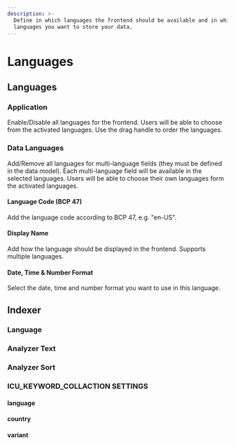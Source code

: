 ```yaml
---
description: >-
  Define in which languages the frontend should be available and in which
  languages you want to store your data.
---
```


# Languages

## Languages

### Application

Enable/Disable all languages for the frontend. Users will be able to choose from the activated languages. Use the drag handle to order the languages.



### Data Languages

Add/Remove all languages for multi-language fields (they must be defined in the data model). Each multi-language field will be available in the selected languages. Users will be able to choose their own languages form the activated languages.

#### Language Code (BCP 47)

Add the language code according to BCP 47, e.g. "en-US".&#x20;

#### Display Name

Add how the language should be displayed in the frontend. Supports multiple languages.

#### Date, Time & Number Format

Select the date, time and number format you want to use in this language.



## Indexer

### Language

### Analyzer Text

### Analyzer Sort



### ICU\_KEYWORD\_COLLACTION SETTINGS

#### language

#### country

#### variant

